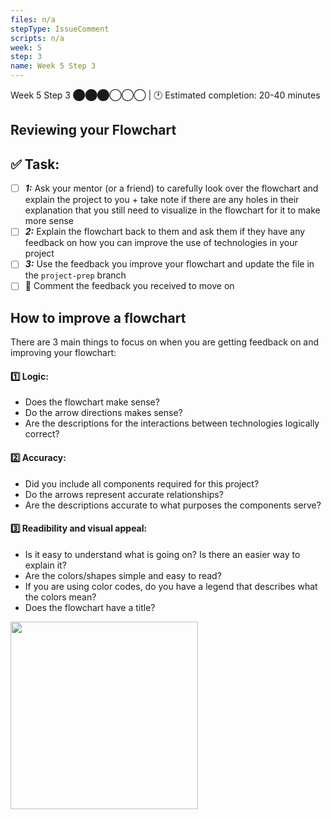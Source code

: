 ```yaml
---
files: n/a
stepType: IssueComment
scripts: n/a
week: 5
step: 3
name: Week 5 Step 3
---
```

Week 5 Step 3 ⬤⬤⬤◯◯◯ | 🕐 Estimated completion: 20-40 minutes

## Reviewing your Flowchart

## ✅  Task:

- [ ] ***1:*** Ask your mentor (or a friend) to carefully look over the flowchart and explain the project to you + take note if there are any holes in their explanation that you still need to visualize in the flowchart for it to make more sense
- [ ] ***2:*** Explain the flowchart back to them and ask them if they have any feedback on how you can improve the use of technologies in your project
- [ ] ***3:*** Use the feedback you improve your flowchart and update the file in the `project-prep` branch
- [ ] 🚀 Comment the feedback you received to move on

## How to improve a flowchart
There are 3 main things to focus on when you are getting feedback on and improving your flowchart:

#### :one: Logic:
  - Does the flowchart make sense?
  - Do the arrow directions makes sense?
  - Are the descriptions for the interactions between technologies logically correct?
#### :two: Accuracy: 
  - Did you include all components required for this project?
  - Do the arrows represent accurate relationships?
  - Are the descriptions accurate to what purposes the components serve?
#### :three: Readibility and visual appeal:
  - Is it easy to understand what is going on? Is there an easier way to explain it?
  - Are the colors/shapes simple and easy to read?
  - If you are using color codes, do you have a legend that describes what the colors mean?
  - Does the flowchart have a title?

<img src="https://github.com/natalieh235/songrecproject/raw/master/tutorial/images/flowchart.png" width=300/>
